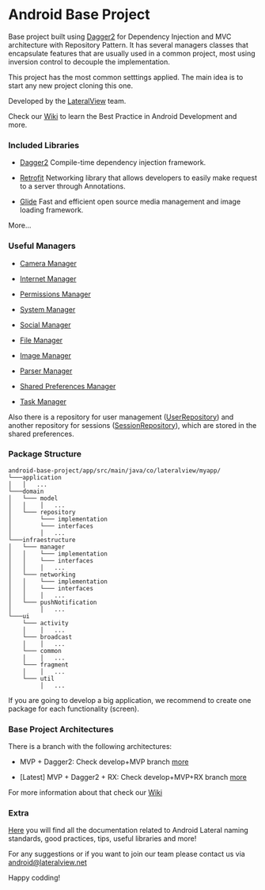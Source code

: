 # Android Base Project

Base project built using [Dagger2](https://google.github.io/dagger/) for Dependency Injection and MVC architecture with Repository Pattern.
It has several managers classes that encapsulate features that are usually used in a common project, most using inversion control to decouple the implementation.

This project has the most common setttings applied. The main idea is to start any new project cloning this one.

Developed by the [LateralView](https://lateralview.co) team.

Check our [Wiki](https://github.com/LateralView/android-base-project/wiki) to learn the Best Practice in Android Development and more.

### Included Libraries

- [Dagger2](https://google.github.io/dagger/)
Compile-time dependency injection framework.
 
- [Retrofit](http://square.github.io/retrofit/)
Networking library that allows developers to easily make request to a server through Annotations.

- [Glide](https://github.com/bumptech/glide)
Fast and efficient open source media management and image loading framework.

More...

### Useful Managers

- [Camera Manager](https://github.com/LateralView/android-base-project/blob/master/app/src/main/java/co/lateralview/myapp/infraestructure/manager/CameraManager.java)

- [Internet Manager](https://github.com/LateralView/android-base-project/blob/master/app/src/main/java/co/lateralview/myapp/infraestructure/manager/InternetManager.java)

- [Permissions Manager](https://github.com/LateralView/android-base-project/blob/master/app/src/main/java/co/lateralview/myapp/infraestructure/manager/PermissionsManager.java)

- [System Manager](https://github.com/LateralView/android-base-project/blob/master/app/src/main/java/co/lateralview/myapp/infraestructure/manager/SystemManager.java)

- [Social Manager](https://github.com/LateralView/android-base-project/blob/master/app/src/main/java/co/lateralview/myapp/infraestructure/manager/SocialManager.java)

- [File Manager](https://github.com/LateralView/android-base-project/blob/master/app/src/main/java/co/lateralview/myapp/infraestructure/manager/interfaces/FileManager.java)

- [Image Manager](https://github.com/LateralView/android-base-project/blob/master/app/src/main/java/co/lateralview/myapp/infraestructure/manager/interfaces/ImageManager.java)

- [Parser Manager](https://github.com/LateralView/android-base-project/blob/master/app/src/main/java/co/lateralview/myapp/infraestructure/manager/interfaces/ParserManager.java)

- [Shared Preferences Manager](https://github.com/LateralView/android-base-project/blob/master/app/src/main/java/co/lateralview/myapp/infraestructure/manager/interfaces/SharedPreferencesManager.java)

- [Task Manager](https://github.com/LateralView/android-base-project/blob/master/app/src/main/java/co/lateralview/myapp/infraestructure/manager/interfaces/TaskManager.java)

Also there is a repository for user management ([UserRepository](https://github.com/LateralView/android-base-project/blob/master/app/src/main/java/co/lateralview/myapp/domain/repository/interfaces/UserRepository.java)) and another repository for sessions ([SessionRepository](https://github.com/LateralView/android-base-project/blob/master/app/src/main/java/co/lateralview/myapp/domain/repository/interfaces/SessionRepository.java)), which are stored in the shared preferences.

### Package Structure

```
android-base-project/app/src/main/java/co/lateralview/myapp/
└───application
│   │   ...
└───domain
│   └─── model
│   │    │   ...
│   └─── repository
│        └─── implementation
│        └─── interfaces
│        │   ...
└───infraestructure
│   └─── manager
│   │    └─── implementation
│   │    └─── interfaces
│   │    │   ...
│   └─── networking
│   │    └─── implementation
│   │    └─── interfaces
│   │    │   ...
│   └─── pushNotification
│        │   ...
└───ui
    └─── activity
    │    │   ...
    └─── broadcast
    │    │   ...
    └─── common
    │    │   ...
    └─── fragment
    │    │   ...
    └─── util
         │   ...
```

If you are going to develop a big application, we recommend to create one package for each functionality (screen).

### Base Project Architectures

There is a branch with the following architectures:

- MVP + Dagger2: Check develop+MVP branch [more](https://github.com/LateralView/android-base-project/wiki/%5BBRANCH%5D-Develop-MVP)

- [Latest] MVP + Dagger2 + RX: Check develop+MVP+RX branch [more](https://github.com/LateralView/android-base-project/wiki/%5BBRANCH%5D-Develop---MVP---RX)

For more information about that check our [Wiki](https://github.com/LateralView/android-base-project/wiki)

### Extra

[Here](https://github.com/LateralView/android-lateral-skeleton/wiki) you will find all the documentation related to Android Lateral naming standards, good practices, tips, useful libraries and more!

For any suggestions or if you want to join our team please contact us via [android@lateralview.net](mailto:android@lateralview.net)

Happy codding!
